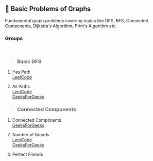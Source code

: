 ## 🎯 Basic Problems of Graphs

Fundamental graph problems covering topics like DFS, BFS, Connected Components, Dijkstra's Algorithm, Prim's Algorithm etc.

### **Groups**
<br>

> ### Basic DFS

1. Has Path   
[LeetCode](https://leetcode.com/problems/find-if-path-exists-in-graph/)

2. All Paths  
[LeetCode](https://leetcode.com/problems/all-paths-from-source-to-target/)  
[GeeksForGeeks](https://www.geeksforgeeks.org/find-paths-given-source-destination/)

> ### Connected Components

1. Connected Components   
[GeeksForGeeks](https://www.geeksforgeeks.org/connected-components-in-an-undirected-graph/)

2. Number of Islands  
[LeetCode](https://leetcode.com/problems/number-of-islands/)     
[GeeksForGeeks](https://www.geeksforgeeks.org/find-number-of-islands/)

3. Perfect Friends


